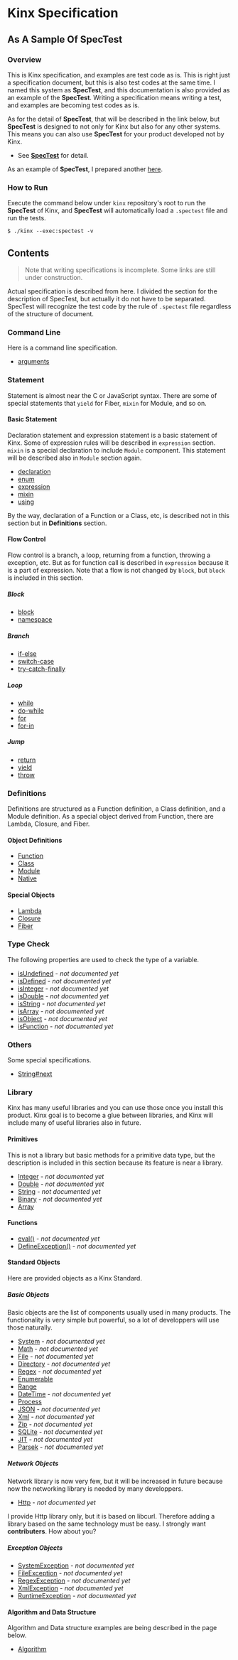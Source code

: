 
# Kinx Specification

## As A Sample Of SpecTest

### Overview

This is Kinx specification, and examples are test code as is.
This is right just a specification document, but this is also test codes at the same time.
I named this system as **SpecTest**, and this documentation is also provided as an example of the **SpecTest**.
Writing a specification means writing a test, and examples are becoming test codes as is.

As for the detail of **SpecTest**, that will be described in the link below,
but **SpecTest** is designed to not only for Kinx but also for any other systems.
This means you can also use **SpecTest** for your product developed not by Kinx.

*   See **[SpecTest](spectest/README.md)** for detail.

As an example of **SpecTest**, I prepared another [here](../benchmark/README.md).

### How to Run

Execute the command below under `kinx` repository's root to run the **SpecTest** of Kinx,
and **SpecTest** will automatically load a `.spectest` file and run the tests.

```
$ ./kinx --exec:spectest -v
```

## Contents

> Note that writing specifications is incomplete. Some links are still under construction.

Actual specification is described from here.
I divided the section for the description of SpecTest, but actually it do not have to be separated.
SpecTest will recognize the test code by the rule of `.spectest` file regardless of the structure of document.

### Command Line

Here is a command line specification.

*   [arguments](command/arguments.md)

### Statement

Statement is almost near the C or JavaScript syntax.
There are some of special statements that `yield` for Fiber, `mixin` for Module, and so on.

#### Basic Statement

Declaration statement and expression statement is a basic statement of Kinx.
Some of expression rules will be described in `expression` section.
`mixin` is a special declaration to include `Module` component.
This statement will be described also in `Module` section again.

*   [declaration](statement/declaration.md)
*   [enum](statement/enum.md)
*   [expression](statement/expression.md)
*   [mixin](statement/mixin.md)
*   [using](statement/using.md)

By the way, declaration of a Function or a Class, etc,
is described not in this section but in **Definitions** section.

#### Flow Control

Flow control is a branch, a loop, returning from a function, throwing a exception, etc.
But as for function call is described in `expression` because it is a part of expression.
Note that a flow is not changed by `block`, but `block` is included in this section.

##### Block

*   [block](statement/block.md)
*   [namespace](statement/namespace.md)

##### Branch

*   [if-else](statement/if_else.md)
*   [switch-case](statement/switch_case.md)
*   [try-catch-finally](statement/try_catch_finally.md)

##### Loop

*   [while](statement/while.md)
*   [do-while](statement/do_while.md)
*   [for](statement/for.md)
*   [for-in](statement/for_in.md)

##### Jump

*   [return](statement/return.md)
*   [yield](statement/yield.md)
*   [throw](statement/throw.md)

### Definitions

Definitions are structured as a Function definition, a Class definition, and a Module definition.
As a special object derived from Function, there are Lambda, Closure, and Fiber.

#### Object Definitions

*   [Function](definition/function.md)
*   [Class](definition/class.md)
*   [Module](definition/module.md)
*   [Native](definition/native.md)

#### Special Objects

*   [Lambda](definition/lambda.md)
*   [Closure](definition/closure.md)
*   [Fiber](definition/fiber.md)

### Type Check

The following properties are used to check the type of a variable.

*   [isUndefined](typecheck/is_undefined.md) - *not documented yet*
*   [isDefined](typecheck/is_defined.md) - *not documented yet*
*   [isInteger](typecheck/is_integer.md) - *not documented yet*
*   [isDouble](typecheck/is_double.md) - *not documented yet*
*   [isString](typecheck/is_string.md) - *not documented yet*
*   [isArray](typecheck/is_array.md) - *not documented yet*
*   [isObject](typecheck/is_object.md) - *not documented yet*
*   [isFunction](typecheck/is_function.md) - *not documented yet*

### Others

Some special specifications.

*   [String#next](others/string_next.md)

### Library

Kinx has many useful libraries and you can use those once you install this product.
Kinx goal is to become a glue between libraries, and Kinx will include many of useful libraries also in future.

#### Primitives

This is not a library but basic methods for a primitive data type,
but the description is included in this section because its feature is near a library.

*   [Integer](lib/primitive/integer.md) - *not documented yet*
*   [Double](lib/primitive/double.md) - *not documented yet*
*   [String](lib/primitive/string.md) - *not documented yet*
*   [Binary](lib/primitive/binary.md) - *not documented yet*
*   [Array](lib/primitive/array.md)

#### Functions

*   [eval()](lib/function/eval.md) - *not documented yet*
*   [DefineException()](lib/function/define_exception.md) - *not documented yet*

#### Standard Objects

Here are provided objects as a Kinx Standard.

##### Basic Objects

Basic objects are the list of components usually used in many products.
The functionality is very simple but powerful, so a lot of developpers will use those naturally.

*   [System](lib/basic/system.md) - *not documented yet*
*   [Math](lib/basic/math.md) - *not documented yet*
*   [File](lib/basic/file.md) - *not documented yet*
*   [Directory](lib/basic/directory.md) - *not documented yet*
*   [Regex](lib/basic/regex.md) - *not documented yet*
*   [Enumerable](lib/basic/enumerable.md)
*   [Range](lib/basic/range.md)
*   [DateTime](lib/basic/datetime.md) - *not documented yet*
*   [Process](lib/basic/process.md)
*   [JSON](lib/basic/json.md) - *not documented yet*
*   [Xml](lib/basic/xml.md) - *not documented yet*
*   [Zip](lib/basic/zip.md) - *not documented yet*
*   [SQLite](lib/basic/sqlite.md) - *not documented yet*
*   [JIT](lib/basic/jit.md) - *not documented yet*
*   [Parsek](lib/basic/parsek.md) - *not documented yet*

##### Network Objects

Network library is now very few, but it will be increased in future
because now the networking library is needed by many developpers.

*   [Http](lib/net/http.md) - *not documented yet*

I provide Http library only, but it is based on libcurl.
Therefore adding a library based on the same technology must be easy.
I strongly want **contributers**. How about you?

##### Exception Objects

*   [SystemException](lib/exception/system.md) - *not documented yet*
*   [FileException](lib/exception/file.md) - *not documented yet*
*   [RegexException](lib/exception/regex.md) - *not documented yet*
*   [XmlException](lib/exception/xml.md) - *not documented yet*
*   [RuntimeException](lib/exception/runtime.md) - *not documented yet*

#### Algorithm and Data Structure

Algorithm and Data structure examples are being described in the page below.

*   [Algorithm](algorithm/README.md)
